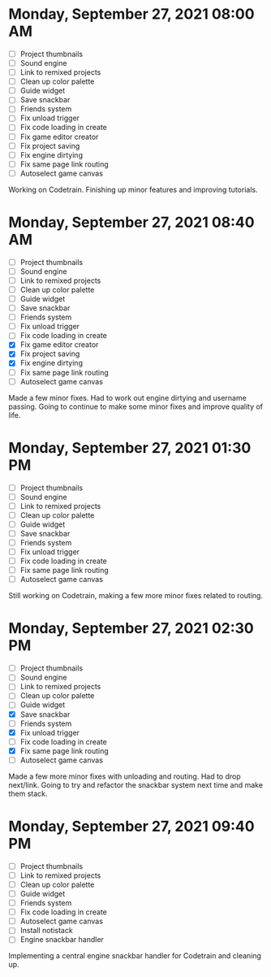 # Monday, September 27, 2021 08:00 AM
- [ ] Project thumbnails
- [ ] Sound engine
- [ ] Link to remixed projects
- [ ] Clean up color palette
- [ ] Guide widget
- [ ] Save snackbar
- [ ] Friends system
- [ ] Fix unload trigger
- [ ] Fix code loading in create
- [ ] Fix game editor creator
- [ ] Fix project saving
- [ ] Fix engine dirtying
- [ ] Fix same page link routing
- [ ] Autoselect game canvas

Working on Codetrain. Finishing up minor features and improving tutorials.

# Monday, September 27, 2021 08:40 AM
- [ ] Project thumbnails
- [ ] Sound engine
- [ ] Link to remixed projects
- [ ] Clean up color palette
- [ ] Guide widget
- [ ] Save snackbar
- [ ] Friends system
- [ ] Fix unload trigger
- [ ] Fix code loading in create
- [X] Fix game editor creator
- [X] Fix project saving
- [X] Fix engine dirtying
- [ ] Fix same page link routing
- [ ] Autoselect game canvas

Made a few minor fixes. Had to work out engine dirtying and username passing.
Going to continue to make some minor fixes and improve quality of life.

# Monday, September 27, 2021 01:30 PM
- [ ] Project thumbnails
- [ ] Sound engine
- [ ] Link to remixed projects
- [ ] Clean up color palette
- [ ] Guide widget
- [ ] Save snackbar
- [ ] Friends system
- [ ] Fix unload trigger
- [ ] Fix code loading in create
- [ ] Fix same page link routing
- [ ] Autoselect game canvas

Still working on Codetrain, making a few more minor fixes related to routing.

# Monday, September 27, 2021 02:30 PM
- [ ] Project thumbnails
- [ ] Sound engine
- [ ] Link to remixed projects
- [ ] Clean up color palette
- [ ] Guide widget
- [X] Save snackbar
- [ ] Friends system
- [X] Fix unload trigger
- [ ] Fix code loading in create
- [X] Fix same page link routing
- [ ] Autoselect game canvas

Made a few more minor fixes with unloading and routing. Had to drop next/link.
Going to try and refactor the snackbar system next time and make them stack.

# Monday, September 27, 2021 09:40 PM
- [ ] Project thumbnails
- [ ] Link to remixed projects
- [ ] Clean up color palette
- [ ] Guide widget
- [ ] Friends system
- [ ] Fix code loading in create
- [ ] Autoselect game canvas
- [ ] Install notistack
- [ ] Engine snackbar handler

Implementing a central engine snackbar handler for Codetrain and cleaning up.
